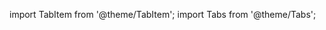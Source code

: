 import TabItem from '@theme/TabItem';
import Tabs from '@theme/Tabs';

<Tabs>

<TabItem value="procedure" label="Procedure">



</TabItem>

<TabItem value="sample_code" label="Sample code">



</TabItem>

</Tabs>